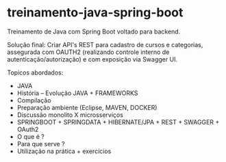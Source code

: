 # treinamento-java-spring-boot

Treinamento de Java com Spring Boot voltado para backend.

Solução final: Criar API's REST para cadastro de cursos e categorias, assegurada com OAUTH2 (realizando controle interno de autenticação/autorização) e com exposição via Swagger UI.

Topicos abordados:
* JAVA 
* História – Evolução JAVA + FRAMEWORKS 
* Compilação 
* Preparação ambiente (Eclipse, MAVEN, DOCKER) 
* Discussão monolito X microsserviços
* SPRINGBOOT + SPRINGDATA + HIBERNATE/JPA + REST + SWAGGER + OAuth2 
* O que é ? 
* Para que serve ? 
* Utilização na prática + exercícios
